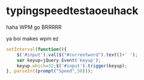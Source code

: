 # typingspeedtestaoeuhack
haha WPM go BRRRRR

ya boi makes wpm ez

```javascript
setInterval(function(){
    $('#input').val($("#currentword").text()+' ');
    var keyup=jQuery.Event('keyup');
    keyup.which=32;$('#input').trigger(keyup);
}, parseInt(prompt("Speed",50)));
```
